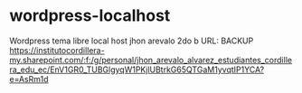 # wordpress-localhost
Wordpress tema libre local host
jhon arevalo
2do b
URL: 
BACKUP
https://institutocordillera-my.sharepoint.com/:f:/g/personal/jhon_arevalo_alvarez_estudiantes_cordillera_edu_ec/EnV1GR0_TUBGlgyqW1PKjlUBtrkG65QTGaM1yvqtIP1YCA?e=AsRm1d
